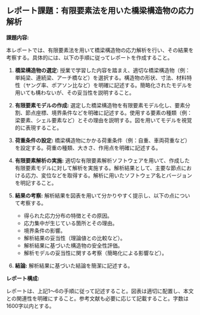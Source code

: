 ## レポート課題：有限要素法を用いた橋梁構造物の応力解析

**課題内容:**

本レポートでは、有限要素法を用いて橋梁構造物の応力解析を行い、その結果を考察する。具体的には、以下の手順に従ってレポートを作成すること。

1. **橋梁構造物の選定:**  授業で学習した内容を踏まえ、適切な橋梁構造物（例：単純梁、連続梁、アーチ橋など）を選択する。構造物の形状、寸法、材料特性（ヤング率、ポアソン比など）を明確に記述する。簡略化されたモデルを用いても構わないが、その妥当性を説明すること。

2. **有限要素モデルの作成:** 選定した橋梁構造物を有限要素モデル化し、要素分割、節点座標、境界条件などを明確に記述する。使用する要素の種類（例：梁要素、シェル要素など）とその理由を説明する。図を用いてモデルを視覚的に表現すること。

3. **荷重条件の設定:** 橋梁構造物にかかる荷重条件（例：自重、車両荷重など）を設定する。荷重の種類、大きさ、作用点を明確に記述する。

4. **有限要素解析の実施:**  適切な有限要素解析ソフトウェアを用いて、作成した有限要素モデルに対して解析を実施する。解析結果として、主要な節点における応力、変位などを取得する。解析に用いたソフトウェア名とバージョンを明記すること。

5. **結果の考察:** 解析結果を図表を用いて分かりやすく提示し、以下の点について考察する。
    * 得られた応力分布の特徴とその原因。
    * 応力集中が生じている箇所とその理由。
    * 境界条件の影響。
    * 解析結果の妥当性（理論値との比較など）。
    * 解析結果に基づいた構造物の安全性評価。
    * 解析モデルの妥当性に関する考察（簡略化による影響など）。

6. **結論:** 解析結果に基づいた結論を簡潔に記述する。


**レポート構成:**

レポートは、上記1～6の手順に従って記述すること。図表は適切に配置し、本文との関連性を明確にすること。参考文献も必要に応じて記載すること。字数は1600字以内とする。
